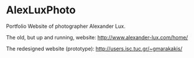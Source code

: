 # AlexLuxPhoto
Portfolio Website of photographer Alexander Lux.

The old, but up and running, website: http://www.alexander-lux.com/home/ 

The redesigned website (prototype): http://users.isc.tuc.gr/~gmarakakis/
